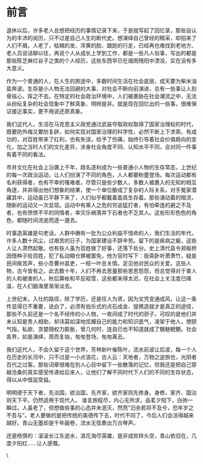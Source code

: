 # 前言

退休以后，许多老人总想把经历的事情记录下来，于是就写起了回忆录，那些自认为的丰沛的阅历，只不过是自己人生的断代史。想演绎自己曾经的精采，却招来了人们不屑。人老了，枯槁的发、浑黄的脸、踉跄的行走，已经再也难找到老地方、老人员说话聊以往，再说个人从成长上学到工作，都是一些凡人俗事，写出的都是那些陈芝麻烂谷子之类的个人经历，这些东西早已在烟雨残阳中湮没，实在没有多大意义。

作为一个普通的人，在人生的旅途中，多数时间生活在社会底层，成天要为柴米油盐奔波。生存是小人物无法回避的大事，对社会不断向前演进，总有一些事让人刻骨铭心，挥之不去。在特定的社会政治环境中，人们被裹胁在社会潮流之中，无法从纷纭复杂的社会现象中了觧真象、明辨是非。就是现在回忆出的一些事，很难保证接近事实，更不用说还原真象。

我们这代人，生活在马克思主义政党通过武装夺取政权取得了国家治理权的时代，既要防外侮又要防复辟，如何实现对国家治理的科学性，必然不断上下求索，有成功的，对百姓带来了红利，也有失误，给予了伤痛，始终引导着社会价值趋向的变化，加之当时人们的文化差异，涉身社会角度不同、认知水平不同，会对同一件事有着不同的看法。

市井文化在社会上沿袭上千年，趋名逐利成为一些普通小人物的生存常态，上世纪的每一次政治运动，让人们扮演了不同的角色，人人都要粉墨登场。每次运动都有名利获得者，也有不幸的罹难者。尽管只是些少数人，多数人被裹入的无知的相互角逐，并非得出他们想象的结果，使一个单位酿成了复杂的人际关系，对手冤家潜藏其中，运动虽已平静下来了，人们似乎都戴着面具生存着。那些涌动着的暗流，随新的运动又一次显现。运动中有乘人之危的穷追猛打者，有怕牵连的避之不及者，也有愤愤不平的同情者，幸灾乐祸落井下石者也不乏其人。这些形形色色的角色，都随时间流逝而逐一遁去。&#x20;

时事造英雄是句老话，人群中确有一批为公众利益不惜命的人，我们生活的年代，许多人数十风尘，过艰苦的日子，为国家建设不辞辛劳。留下的是疾病之躯，这些人让人肃然起敬。也有些人虽为百姓做了好事，还落下处分。史上清代县令郑板桥因借种子给百姓，犯了私动粮仓罪被罢免，他为官时写下：衙斋卧听萧萧竹，疑是民间疾苦声，些小吾曹州县吏，一枝一叶总关情。足见他对民众的关爱。这些人物，古今皆有之。此去数十年，人们不再去思量那些恩恩怨怨，但总觉得对于害人的人和被害的人，秋后算帐和平反昭雪，这些都来得太迟，在社会上关注度已降温，在人们脑海里渐渐淡去。

上世纪末，入仕的路径，除了学历，还是任人为贤，因为文凭变通成风，让这一条件显得已不重要，说白了，必须有伯乐式的点石成金、提携造就才是真正的途径，那些不久前还是一个名不经传的小人物，一夜间成了时代的骄子，可叹的是他们并未认知是贵人相助，却讳莫如深地炫耀自己的能力和知识底气，凌架于他人，使颐气指，私欲、贪婪随权力膨胀，曾几何时，连自已也不知道就成了魑魅魍魉。社会各界，如是演绎，周而复始，匆匆登场，匆匆离去。&#x20;

我们这代人，不会久留于这个世界，芳林新叶催陈叶，流水前波让后波，每一个人在历史的长河中，只不过是一小点浪花，古人云：天地者，万物之逆旅也，光阴者百代之过客。那些词章很难在別人心目中留下一些散落的记忆，但我还是把自己穿越沧桑的真实感受传递给后来人，让他们了解不同时代下人们的不同的生存状态，得以从中借监受益。

明明德于天下者，先治国，欲治国，先齐家，欲齐家则先修身。身修、家齐、国治则天下平。仍然适用于现代人。 谁言旅程尽，内心无所求，品茗夕阳下，白驹一瞬过。人虽老了，但想做些事的心态并未泯灭，然而“汩余若将不及兮，恐年岁之不吾与”。老人要做的是把传统的美德传下去，时代不同了，今后人们会活得越来越好。青山无墨却是千年画卷，流水无弦奏出万古琴声。

还是杨慎的：滚滚长江东逝水，浪花淘尽英雄，是非成败转头空，青山依旧在，几度夕阳红……让人感慨。

\
